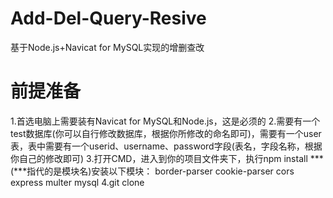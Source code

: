 # Add-Del-Query-Resive
基于Node.js+Navicat for MySQL实现的增删查改

# 前提准备
1.首选电脑上需要装有Navicat for MySQL和Node.js，这是必须的
2.需要有一个test数据库(你可以自行修改数据库，根据你所修改的命名即可)，需要有一个user表，表中需要有一个userid、username、password字段(表名，字段名称，根据你自己的修改即可)
3.打开CMD，进入到你的项目文件夹下，执行npm install ***  (***指代的是模块名)安装以下模块：
  border-parser
  cookie-parser
  cors
  express
  multer
  mysql
 4.git clone
